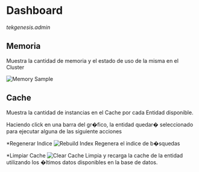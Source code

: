# Dashboard

_tekgenesis.admin_

## Memoria

Muestra la cantidad de memoria y el estado de uso de la misma en el Cluster

![Memory Sample](/img/memorySample.png)

## Cache

Muestra la cantidad de instancias en el Cache por cada Entidad disponible.

Haciendo click en una barra del gr�fico, la entidad quedar� seleccionado para ejecutar alguna de las siguiente acciones

*Regenerar Indice ![Rebuild Index](/img/rebuildIndex.png)
Regenera el indice de b�squedas

*Limpiar Cache ![Clear Cache](/img/clearCache.png)
Limpia y recarga la cache de la entidad utilizando los �ltimos datos disponibles en la base de datos.

